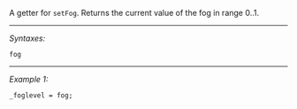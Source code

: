 A getter for `setFog`. Returns the current value of the fog in range 0..1.


---
*Syntaxes:*

`fog`

---
*Example 1:*

```sqf
_foglevel = fog;
```